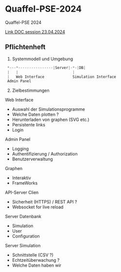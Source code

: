 # Quaffel-PSE-2024
Quaffel-PSE 2024

[Link DOC session 23.04.2024](https://1drv.ms/o/s!Ag_4xbQUhPOygusGDPI2pwFZw97NMg?e=WyGdqK)


Pflichtenheft
----
1. Systemmodell und Umgebung

```python
 *---*----------------|Server|-*-|DB|
 |   |                         |
 |   Web Interface             Simulation Interface
 Admin Panel
```
2. Zielbestimmungen

Web Interface 
- Auswahl der Simulationsprogramme
- Welche Daten plotten ?
- Herunterladen von graphen (SVG etc.)
- Persistente links
- Login 

Admin Panel
- Logging
- Authentifizierung / Authorization
- Benutzerverwaltung

Graphen
- Interaktiv
- FrameWorks

API-Server Clien
- Sicherheit (HTTPS) / REST API ? 
- Websocket for live reload

Server Datenbank 
- Simulation
- User
- Configuration

Server Simulation 
- Schnittstelle (CSV ?)
- Echtzeitüberwachung ?
- Welche Daten haben wir 
